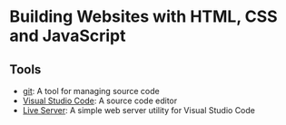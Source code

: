 # Building Websites with HTML, CSS and JavaScript

## Tools

- [git](https://git-scm.com/downloads): A tool for managing source code
- [Visual Studio Code](https://code.visualstudio.com/): A source code editor
- [Live Server](https://marketplace.visualstudio.com/items?itemName=ritwickdey.LiveServer): A simple web server utility for Visual Studio Code

<!-- -html-css-js-batch-2
  - css
    - homework
      - homework.css
  - images
    - bg1.png
  - homework.html

homework.html
images/bg1.png

homework.css
../../images/bg1.png -->
